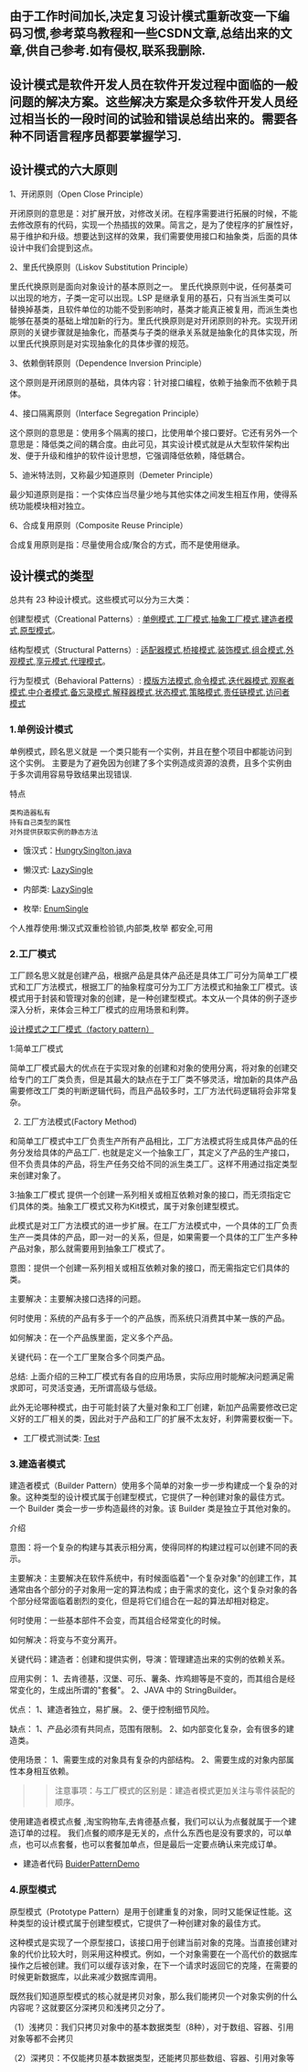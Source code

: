由于工作时间加长,决定复习设计模式重新改变一下编码习惯,参考菜鸟教程和一些CSDN文章,总结出来的文章,供自己参考.如有侵权,联系我删除.
----

设计模式是软件开发人员在软件开发过程中面临的一般问题的解决方案。这些解决方案是众多软件开发人员经过相当长的一段时间的试验和错误总结出来的。需要各种不同语言程序员都要掌握学习.
----

##  设计模式的六大原则

1、开闭原则（Open Close Principle）

开闭原则的意思是：对扩展开放，对修改关闭。在程序需要进行拓展的时候，不能去修改原有的代码，实现一个热插拔的效果。简言之，是为了使程序的扩展性好，易于维护和升级。想要达到这样的效果，我们需要使用接口和抽象类，后面的具体设计中我们会提到这点。

2、里氏代换原则（Liskov Substitution Principle）

里氏代换原则是面向对象设计的基本原则之一。 里氏代换原则中说，任何基类可以出现的地方，子类一定可以出现。LSP 是继承复用的基石，只有当派生类可以替换掉基类，且软件单位的功能不受到影响时，基类才能真正被复用，而派生类也能够在基类的基础上增加新的行为。里氏代换原则是对开闭原则的补充。实现开闭原则的关键步骤就是抽象化，而基类与子类的继承关系就是抽象化的具体实现，所以里氏代换原则是对实现抽象化的具体步骤的规范。

3、依赖倒转原则（Dependence Inversion Principle）

这个原则是开闭原则的基础，具体内容：针对接口编程，依赖于抽象而不依赖于具体。

4、接口隔离原则（Interface Segregation Principle）

这个原则的意思是：使用多个隔离的接口，比使用单个接口要好。它还有另外一个意思是：降低类之间的耦合度。由此可见，其实设计模式就是从大型软件架构出发、便于升级和维护的软件设计思想，它强调降低依赖，降低耦合。

5、迪米特法则，又称最少知道原则（Demeter Principle）

最少知道原则是指：一个实体应当尽量少地与其他实体之间发生相互作用，使得系统功能模块相对独立。

6、合成复用原则（Composite Reuse Principle）

合成复用原则是指：尽量使用合成/聚合的方式，而不是使用继承。

##  设计模式的类型

总共有 23 种设计模式。这些模式可以分为三大类：

创建型模式（Creational Patterns）:
[单例模式](https://github.com/Zhukqian/GOF#1-单例模式),[工厂模式](https://github.com/Zhukqian/GOF#2-工厂模式),[抽象工厂模式](https://github.com/Zhukqian/GOF#2-工厂模式),[建造者模式](https://github.com/Zhukqian/GOF#3-建造者模式),[原型模式](https://github.com/Zhukqian/GOF#4-原型模式)。

结构型模式（Structural Patterns）:
[适配器模式](https://github.com/Zhukqian/GOF#5-适配器模式),[桥接模式](https://github.com/Zhukqian/GOF#15-桥接模式),[装饰模式](https://github.com/Zhukqian/GOF#7-装饰者模式),[组合模式](https://github.com/Zhukqian/GOF#16-组合模式),[外观模式](https://github.com/Zhukqian/GOF#8-外观模式),[享元模式](https://github.com/Zhukqian/GOF#13-享元模式),[代理模式](https://github.com/Zhukqian/GOF#14-代理模式)。

行为型模式（Behavioral Patterns）:
[模版方法模式](https://github.com/Zhukqian/GOF#9-模板方法模式),[命令模式](https://github.com/Zhukqian/GOF#6-命令模式),[迭代器模式](https://github.com/Zhukqian/GOF#17-迭代器模式),[观察者模式](https://github.com/Zhukqian/GOF#1-观察者模式),[中介者模式](https://github.com/Zhukqian/GOF#18-中介者模式),[备忘录模式](https://github.com/Zhukqian/GOF#19-备忘录模式),[解释器模式](https://github.com/Zhukqian/GOF#20-解释器模式),[状态模式](https://github.com/Zhukqian/GOF#10-状态模式),[策略模式](https://github.com/Zhukqian/GOF#4-策略模式),[责任链模式](https://github.com/Zhukqian/GOF#21-责任链模式),[访问者模式](https://github.com/Zhukqian/GOF#22-访问者模式)


###  1.单例设计模式

单例模式，顾名思义就是 一个类只能有一个实例，并且在整个项目中都能访问到这个实例。
主要是为了避免因为创建了多个实例造成资源的浪费，且多个实例由于多次调用容易导致结果出现错误.

特点

    类构造器私有
    持有自己类型的属性
    对外提供获取实例的静态方法

- 饿汉式：[HungrySinglton.java](https://github.com/Zhukqian/GOF/blob/master/src/main/java/Single/HungrySinglton.java)

- 懒汉式: [LazySingle](https://github.com/Zhukqian/GOF/blob/master/src/main/java/Single/LazySingle.java)

- 内部类: [LazySingle](https://github.com/Zhukqian/GOF/blob/master/src/main/java/Single/InnerSingle.java)

- 枚举:   [EnumSingle](https://github.com/Zhukqian/GOF/blob/master/src/main/java/Single/EnumSingle.java)


个人推荐使用:懒汉式双重检验锁,内部类,枚举
都安全,可用


###  2.工厂模式

工厂顾名思义就是创建产品，根据产品是具体产品还是具体工厂可分为简单工厂模式和工厂方法模式，根据工厂的抽象程度可分为工厂方法模式和抽象工厂模式。该模式用于封装和管理对象的创建，是一种创建型模式。本文从一个具体的例子逐步深入分析，来体会三种工厂模式的应用场景和利弊。

[设计模式之工厂模式（factory pattern）](https://www.cnblogs.com/yssjun/p/11102162.html)

1:简单工厂模式

简单工厂模式最大的优点在于实现对象的创建和对象的使用分离，将对象的创建交给专门的工厂类负责，但是其最大的缺点在于工厂类不够灵活，增加新的具体产品需要修改工厂类的判断逻辑代码，而且产品较多时，工厂方法代码逻辑将会非常复杂。

2. 工厂方法模式(Factory Method)

和简单工厂模式中工厂负责生产所有产品相比，工厂方法模式将生成具体产品的任务分发给具体的产品工厂.
也就是定义一个抽象工厂，其定义了产品的生产接口，但不负责具体的产品，将生产任务交给不同的派生类工厂。这样不用通过指定类型来创建对象了。


3:抽象工厂模式
提供一个创建一系列相关或相互依赖对象的接口，而无须指定它们具体的类。抽象工厂模式又称为Kit模式，属于对象创建型模式。

此模式是对工厂方法模式的进一步扩展。在工厂方法模式中，一个具体的工厂负责生产一类具体的产品，即一对一的关系，但是，如果需要一个具体的工厂生产多种产品对象，那么就需要用到抽象工厂模式了。

意图：提供一个创建一系列相关或相互依赖对象的接口，而无需指定它们具体的类。

主要解决：主要解决接口选择的问题。

何时使用：系统的产品有多于一个的产品族，而系统只消费其中某一族的产品。

如何解决：在一个产品族里面，定义多个产品。

关键代码：在一个工厂里聚合多个同类产品。

总结:
上面介绍的三种工厂模式有各自的应用场景，实际应用时能解决问题满足需求即可，可灵活变通，无所谓高级与低级。

此外无论哪种模式，由于可能封装了大量对象和工厂创建，新加产品需要修改已定义好的工厂相关的类，因此对于产品和工厂的扩展不太友好，利弊需要权衡一下。 

- 工厂模式测试类:   [Test](https://github.com/Zhukqian/GOF/blob/master/src/main/java/FactortModel/Test.java)

###  3.建造者模式

建造者模式（Builder Pattern）使用多个简单的对象一步一步构建成一个复杂的对象。这种类型的设计模式属于创建型模式，它提供了一种创建对象的最佳方式。
一个 Builder 类会一步一步构造最终的对象。该 Builder 类是独立于其他对象的。

介绍

意图：将一个复杂的构建与其表示相分离，使得同样的构建过程可以创建不同的表示。

主要解决：主要解决在软件系统中，有时候面临着"一个复杂对象"的创建工作，其通常由各个部分的子对象用一定的算法构成；由于需求的变化，这个复杂对象的各个部分经常面临着剧烈的变化，但是将它们组合在一起的算法却相对稳定。

何时使用：一些基本部件不会变，而其组合经常变化的时候。

如何解决：将变与不变分离开。

关键代码：建造者：创建和提供实例，导演：管理建造出来的实例的依赖关系。

应用实例： 1、去肯德基，汉堡、可乐、薯条、炸鸡翅等是不变的，而其组合是经常变化的，生成出所谓的"套餐"。 2、JAVA 中的 StringBuilder。

优点： 1、建造者独立，易扩展。 2、便于控制细节风险。

缺点： 1、产品必须有共同点，范围有限制。 2、如内部变化复杂，会有很多的建造类。

使用场景： 1、需要生成的对象具有复杂的内部结构。 2、需要生成的对象内部属性本身相互依赖。

>>  注意事项：与工厂模式的区别是：建造者模式更加关注与零件装配的顺序。

使用建造者模式点餐   ,淘宝购物车,去肯德基点餐，我们可以认为点餐就属于一个建造订单的过程。
我们点餐的顺序是无关的，点什么东西也是没有要求的，可以单点，也可以点套餐，也可以套餐加单点，但是最后一定要点确认来完成订单。



-  建造者代码  [BuiderPatternDemo](https://github.com/Zhukqian/GOF/blob/master/src/main/java/Builder/BuiderPatternDemo.java)

###  4.原型模式

原型模式（Prototype Pattern）是用于创建重复的对象，同时又能保证性能。这种类型的设计模式属于创建型模式，它提供了一种创建对象的最佳方式。

这种模式是实现了一个原型接口，该接口用于创建当前对象的克隆。当直接创建对象的代价比较大时，则采用这种模式。例如，一个对象需要在一个高代价的数据库操作之后被创建。我们可以缓存该对象，在下一个请求时返回它的克隆，在需要的时候更新数据库，以此来减少数据库调用。

既然我们知道原型模式的核心就是拷贝对象，那么我们能拷贝一个对象实例的什么内容呢？这就要区分深拷贝和浅拷贝之分了。

（1）浅拷贝：我们只拷贝对象中的基本数据类型（8种），对于数组、容器、引用对象等都不会拷贝

（2）深拷贝：不仅能拷贝基本数据类型，还能拷贝那些数组、容器、引用对象等












